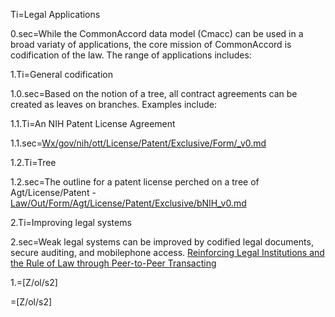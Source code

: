 Ti=Legal Applications

0.sec=While the CommonAccord data model (Cmacc) can be used in a broad variaty of applications, the core mission of CommonAccord is codification of the law.  The range of applications includes:

1.Ti=General codification

1.0.sec=Based on the notion of a tree, all contract agreements can be created as leaves on branches.  Examples include:

1.1.Ti=An NIH Patent License Agreement

1.1.sec=<a href="index.php?action=source&file=/Wx/gov/nih/ott/License/Patent/Exclusive/Form/_v0.md">Wx/gov/nih/ott/License/Patent/Exclusive/Form/_v0.md</a>

1.2.Ti=Tree

1.2.sec=The outline for a patent license perched on a tree of Agt/License/Patent - <a href="index.php?action=source&file=Law/Out/Form/Agt/License/Patent/Exclusive/bNIH_v0.md">Law/Out/Form/Agt/License/Patent/Exclusive/bNIH_v0.md</a>

2.Ti=Improving legal systems

2.sec=Weak legal systems can be improved by codified legal documents, secure auditing, and mobilephone access. <a href="https://docs.google.com/document/d/1ZQA4LPeKqTz7K3YrlG5cT3So-GooJRWSkLmfu8umSjk/edit">Reinforcing Legal Institutions and the Rule of Law through Peer-to-Peer Transacting</a>

1.=[Z/ol/s2]

=[Z/ol/s2]